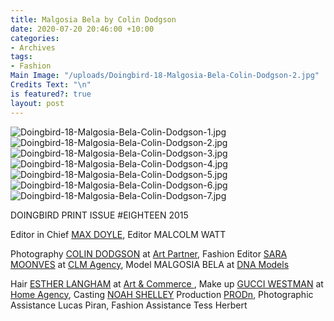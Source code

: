 ```yaml
---
title: Malgosia Bela by Colin Dodgson
date: 2020-07-20 20:46:00 +10:00
categories:
- Archives
tags:
- Fashion
Main Image: "/uploads/Doingbird-18-Malgosia-Bela-Colin-Dodgson-2.jpg"
Credits Text: "\n"
is featured?: true
layout: post
---
```


![Doingbird-18-Malgosia-Bela-Colin-Dodgson-1.jpg](/uploads/Doingbird-18-Malgosia-Bela-Colin-Dodgson-1.jpg)![Doingbird-18-Malgosia-Bela-Colin-Dodgson-2.jpg](/uploads/Doingbird-18-Malgosia-Bela-Colin-Dodgson-2.jpg)![Doingbird-18-Malgosia-Bela-Colin-Dodgson-3.jpg](/uploads/Doingbird-18-Malgosia-Bela-Colin-Dodgson-3.jpg)![Doingbird-18-Malgosia-Bela-Colin-Dodgson-4.jpg](/uploads/Doingbird-18-Malgosia-Bela-Colin-Dodgson-4.jpg)![Doingbird-18-Malgosia-Bela-Colin-Dodgson-5.jpg](/uploads/Doingbird-18-Malgosia-Bela-Colin-Dodgson-5.jpg)![Doingbird-18-Malgosia-Bela-Colin-Dodgson-6.jpg](/uploads/Doingbird-18-Malgosia-Bela-Colin-Dodgson-6.jpg)![Doingbird-18-Malgosia-Bela-Colin-Dodgson-7.jpg](/uploads/Doingbird-18-Malgosia-Bela-Colin-Dodgson-7.jpg)

DOINGBIRD PRINT ISSUE #EIGHTEEN 2015

Editor in Chief [MAX DOYLE](https://www.instagram.com/maxdoyle_photographer/), Editor MALCOLM WATT

Photography [COLIN DODGSON](https://www.instagram.com/colin_dodgson/) at [Art Partner](https://www.instagram.com/artpartner/), Fashion Editor [SARA MOONVES](https://www.instagram.com/saramoonves/) at [CLM Agency](https://www.instagram.com/clmagency/), Model MALGOSIA BELA at [DNA Models](https://www.instagram.com/dnamodels/?sid=35449/)

Hair [ESTHER LANGHAM](https://www.instagram.com/estherlangham/) at [Art & Commerce ](https://www.instagram.com/artandcommerce/), Make up [GUCCI WESTMAN](https://www.instagram.com/gucciwestman/) at [Home Agency](https://www.instagram.com/homeagency/), Casting [NOAH SHELLEY](https://www.instagram.com/noah_shelley_casting/) 
Production [PRODn](https://www.instagram.com/prodn_artandcommerce/), Photographic Assistance Lucas Piran, Fashion Assistance Tess Herbert 

